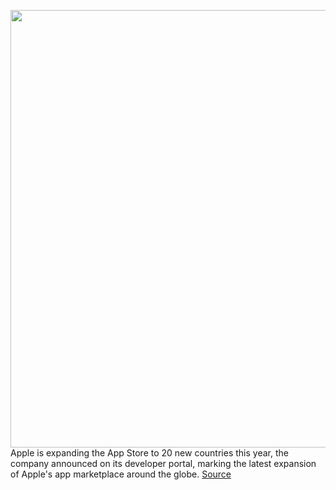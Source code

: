 <img src='https://cdn.vox-cdn.com/thumbor/ry5i_e2mi2aYeESF3sC1kNWfono=/0x0:2624x1362/1200x800/filters:focal(1103x472:1521x890)/cdn.vox-cdn.com/uploads/chorus_image/image/66543622/Screen_Shot_2020_03_23_at_4.24.09_PM.0.png' width='700px' /><br/>
Apple is expanding the App Store to 20 new countries this year, the company announced on its developer portal, marking the latest expansion of Apple's app marketplace around the globe.
<a href='https://www.theverge.com/2020/3/23/21191471/apple-app-store-20-new-countries-2020-expansion-developers'> Source <a/>